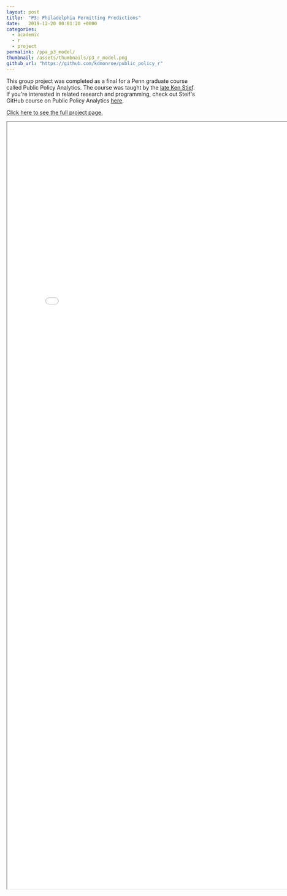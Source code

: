 ```yaml
---
layout: post
title:  "P3: Philadelphia Permitting Predictions"
date:   2019-12-20 00:01:20 +0000
categories: 
  - academic
  - r
  - project
permalink: /ppa_p3_model/
thumbnail: /assets/thumbnails/p3_r_model.png
github_url: "https://github.com/kdmonroe/public_policy_r"
---
```

This group project was completed as a final for a Penn graduate course called Public Policy Analytics.
The course was taught by the [late Ken Stief](https://www.design.upenn.edu/news/remembering-ken-steif).
If you're interested in related research and programming, check out Steif's GitHub course on Public Policy Analytics [here](https://urbanspatial.github.io/PublicPolicyAnalytics/).

[Click here to see the full project page.]("/assets/projects/p3_analytics_ppa.html")

<iframe src="/assets/projects/p3_analytics_ppa.html" width=800 height=2000>
